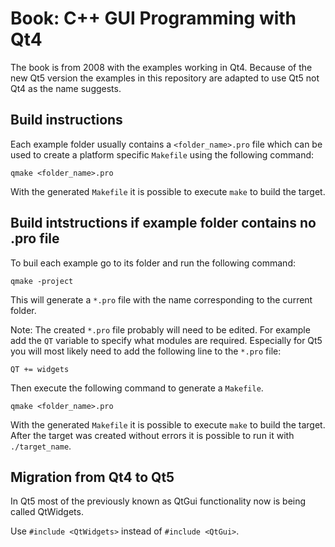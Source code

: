 # Book: C++ GUI Programming with Qt4

The book is from 2008 with the examples working in Qt4.
Because of the new Qt5 version the examples in this repository are adapted to use Qt5 not Qt4 as the name suggests.


## Build instructions

Each example folder usually contains a `<folder_name>.pro` file which can be used to create a platform specific `Makefile`
using the following command:

```
qmake <folder_name>.pro
```

With the generated `Makefile` it is possible to execute `make` to build the target.

## Build intstructions if example folder contains no .pro file

To buil each example go to its folder and run the following command:

```
qmake -project
``` 

This will generate a `*.pro` file with the name corresponding to the current folder.

Note: The created `*.pro` file probably will need to be edited. 
For example add the `QT` variable to specify what modules are required.
Especially for Qt5 you will most likely need to add the following line to the `*.pro` file:

```
QT += widgets
```

Then execute the following command to generate a `Makefile`.

```
qmake <folder_name>.pro
```

With the generated `Makefile` it is possible to execute `make` to build the target.
After the target was created without errors it is possible to run it with `./target_name`.

## Migration from Qt4 to Qt5

In Qt5 most of the previously known as QtGui functionality now is being called QtWidgets.

Use `#include <QtWidgets>` instead of `#include <QtGui>`.
